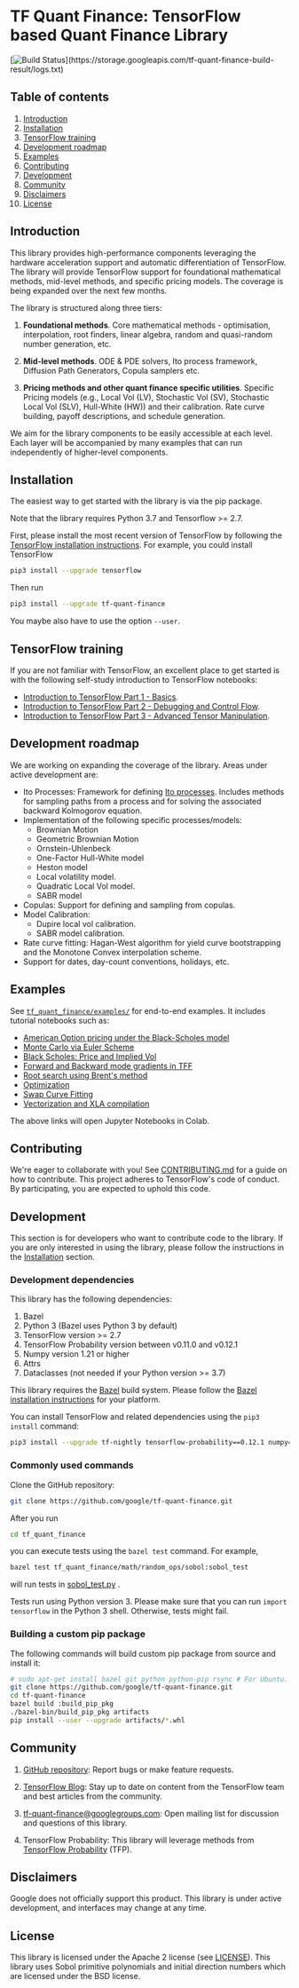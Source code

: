 # TF Quant Finance: TensorFlow based Quant Finance Library

[![Build Status](https://storage.googleapis.com/tf-quant-finance-build-result/status.svg?)](https://storage.googleapis.com/tf-quant-finance-build-result/logs.txt)

## Table of contents
1. [Introduction](#introduction)
2. [Installation](#installation)
3. [TensorFlow training](#tensorflow-training)
4. [Development roadmap](#development-roadmap)
5. [Examples](#examples)
6. [Contributing](#contributing)
7. [Development](#development)
8. [Community](#community)
9. [Disclaimers](#disclaimers)
10. [License](#license)

## Introduction

This library provides high-performance components leveraging the hardware
acceleration support and automatic differentiation of TensorFlow. The
library will provide TensorFlow support for foundational mathematical methods,
mid-level methods, and specific pricing models. The coverage is being
expanded over the next few months.

The library is structured along three tiers:

1. **Foundational methods**.
Core mathematical methods - optimisation, interpolation, root finders,
linear algebra, random and quasi-random number generation, etc.

2. **Mid-level methods**.
ODE & PDE solvers, Ito process framework, Diffusion Path Generators,
Copula samplers etc.

3. **Pricing methods and other quant finance specific utilities**.
Specific Pricing models (e.g., Local Vol (LV), Stochastic Vol (SV),
Stochastic Local Vol (SLV), Hull-White (HW)) and their calibration.
Rate curve building, payoff descriptions, and schedule generation.

We aim for the library components to be easily accessible at each level. Each layer will be accompanied by many examples that can run independently of
higher-level components.

## Installation

The easiest way to get started with the library is via the pip package.

Note that the library requires Python 3.7 and Tensorflow >= 2.7.

First, please install the most recent version of TensorFlow by following
the [TensorFlow installation instructions](https://tensorflow.org/install).
For example, you could install TensorFlow

```sh
pip3 install --upgrade tensorflow
```

Then run

```sh
pip3 install --upgrade tf-quant-finance
```

You maybe also have to use the option ```--user```.

## TensorFlow training

If you are not familiar with TensorFlow, an excellent place to get started is with the
following self-study introduction to TensorFlow notebooks:

   * [Introduction to TensorFlow Part 1 - Basics](https://colab.research.google.com/github/google/tf-quant-finance/blob/master/tf_quant_finance/examples/jupyter_notebooks/Introduction_to_TensorFlow_Part_1_-_Basics.ipynb).
   * [Introduction to TensorFlow Part 2 - Debugging and Control Flow](https://colab.research.google.com/github/google/tf-quant-finance/blob/master/tf_quant_finance/examples/jupyter_notebooks/Introduction_to_TensorFlow_Part_2_-_Debugging_and_Control_Flow.ipynb).
   * [Introduction to TensorFlow Part 3 - Advanced Tensor Manipulation](https://colab.research.google.com/github/google/tf-quant-finance/blob/master/tf_quant_finance/examples/jupyter_notebooks/Introduction_to_TensorFlow_Part_3_-_Advanced_Tensor_Manipulation.ipynb).

## Development roadmap

We are working on expanding the coverage of the library. Areas under active development are:

  * Ito Processes: Framework for defining [Ito processes](https://en.wikipedia.org/wiki/It%C3%B4_calculus#It%C3%B4_processes).
  Includes methods for sampling paths from a process and for solving the
  associated backward Kolmogorov equation.
  * Implementation of the following specific processes/models:
      * Brownian Motion
      * Geometric Brownian Motion
      * Ornstein-Uhlenbeck
      * One-Factor Hull-White model
      * Heston model
      * Local volatility model.
      * Quadratic Local Vol model.
      * SABR model
  * Copulas: Support for defining and sampling from copulas.
  * Model Calibration:
      * Dupire local vol calibration.
      * SABR model calibration.
  * Rate curve fitting: Hagan-West algorithm for yield curve bootstrapping and the Monotone Convex interpolation scheme.
  * Support for dates, day-count conventions, holidays, etc.


## Examples

See [`tf_quant_finance/examples/`](https://github.com/google/tf-quant-finance/tree/master/tf_quant_finance/examples)
for end-to-end examples. It includes tutorial notebooks such as:

  *   [American Option pricing under the Black-Scholes model](https://colab.research.google.com/github/google/tf-quant-finance/blob/master/tf_quant_finance/examples/jupyter_notebooks/American_Option_Black_Scholes.ipynb)
  *   [Monte Carlo via Euler Scheme](https://colab.research.google.com/github/google/tf-quant-finance/blob/master/tf_quant_finance/examples/jupyter_notebooks/Monte_Carlo_Euler_Scheme.ipynb)
  *   [Black Scholes: Price and Implied Vol](https://colab.research.google.com/github/google/tf-quant-finance/blob/master/tf_quant_finance/examples/jupyter_notebooks/Black_Scholes_Price_and_Implied_Vol.ipynb)
  *   [Forward and Backward mode gradients in TFF](https://colab.research.google.com/github/google/tf-quant-finance/blob/master/tf_quant_finance/examples/jupyter_notebooks/Forward_Backward_Diff.ipynb)
  *   [Root search using Brent's method](https://colab.research.google.com/github/google/tf-quant-finance/blob/master/tf_quant_finance/examples/jupyter_notebooks/Root_Search.ipynb)
  *   [Optimization](https://colab.research.google.com/github/google/tf-quant-finance/blob/master/tf_quant_finance/examples/jupyter_notebooks/Optimization.ipynb)
  *   [Swap Curve Fitting](https://colab.research.google.com/github/google/tf-quant-finance/blob/master/tf_quant_finance/examples/jupyter_notebooks/Swap_Curve_Fitting.ipynb)
  *   [Vectorization and XLA compilation](https://colab.research.google.com/github/google/tf-quant-finance/blob/master/tf_quant_finance/examples/jupyter_notebooks/Vectorization_and_XLA_compilation.ipynb)

The above links will open Jupyter Notebooks in Colab.

## Contributing

We're eager to collaborate with you! See [CONTRIBUTING.md](CONTRIBUTING.md) for a guide on how to contribute. This project adheres to TensorFlow's code of conduct. By participating, you are expected to uphold this code.

## Development

This section is for developers who want to contribute code to the
library. If you are only interested in using the library, please follow the
instructions in the [Installation](#installation) section.

### Development dependencies

This library has the following dependencies:

1.  Bazel
2.  Python 3 (Bazel uses Python 3 by default)
3.  TensorFlow version >= 2.7
4.  TensorFlow Probability version between v0.11.0 and v0.12.1
5.  Numpy version 1.21 or higher
6.  Attrs
7.  Dataclasses (not needed if your Python version >= 3.7)

This library requires the
[Bazel](https://bazel.build/) build system. Please follow the
[Bazel installation instructions](https://docs.bazel.build/versions/master/install.html)
for your platform.


You can install TensorFlow and related dependencies using the ```pip3 install```
command:

```sh
pip3 install --upgrade tf-nightly tensorflow-probability==0.12.1 numpy==1.21 attrs dataclasses
```

### Commonly used commands

Clone the GitHub repository:

```sh
git clone https://github.com/google/tf-quant-finance.git
```

After you run

```sh
cd tf_quant_finance
```

you can execute tests using the ```bazel test``` command. For example,

```sh
bazel test tf_quant_finance/math/random_ops/sobol:sobol_test
```

will run tests in
[sobol_test.py](https://github.com/google/tf-quant-finance/blob/master/tf_quant_finance/math/random_ops/sobol/sobol_test.py)
.

Tests run using Python version 3. Please make sure that you can
run ```import tensorflow``` in the Python 3 shell. Otherwise, tests might fail.

### Building a custom pip package

The following commands will build custom pip package from source and install it:

```sh
# sudo apt-get install bazel git python python-pip rsync # For Ubuntu.
git clone https://github.com/google/tf-quant-finance.git
cd tf-quant-finance
bazel build :build_pip_pkg
./bazel-bin/build_pip_pkg artifacts
pip install --user --upgrade artifacts/*.whl
```

## Community

1. [GitHub repository](https://github.com/google/tf-quant-finance): Report bugs or make feature requests.

2. [TensorFlow Blog](https://blog.tensorflow.org/): Stay up to date on content from the TensorFlow team and best articles from the community.

3. tf-quant-finance@googlegroups.com: Open mailing list for discussion and questions of this library.

4. TensorFlow Probability: This library will leverage methods from [TensorFlow Probability](https://www.tensorflow.org/probability) (TFP).

## Disclaimers

Google does not officially support this product. This library is under active development, and interfaces may change at any time.

## License

This library is licensed under the Apache 2 license (see [LICENSE](LICENSE)). This library uses Sobol primitive polynomials and initial direction numbers
which are licensed under the BSD license.
